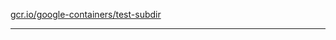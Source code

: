 [gcr.io/google-containers/test-subdir](https://hub.docker.com/r/anjia0532/test-subdir/tags/) 

----
